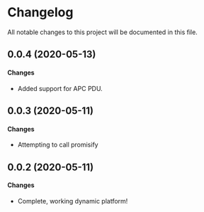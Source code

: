 # Changelog

All notable changes to this project will be documented in this file.

## 0.0.4 (2020-05-13)

#### Changes

- Added support for APC PDU.

## 0.0.3 (2020-05-11)

#### Changes

- Attempting to call promisify


## 0.0.2 (2020-05-11)

#### Changes

- Complete, working dynamic platform!

